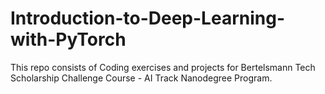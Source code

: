 # Introduction-to-Deep-Learning-with-PyTorch
This repo consists of Coding exercises and projects for Bertelsmann Tech Scholarship Challenge Course - AI Track Nanodegree Program.
